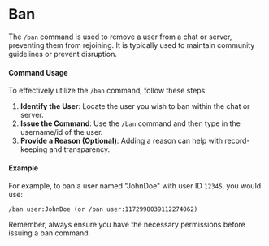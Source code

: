 # Ban

The `/ban` command is used to remove a user from a chat or server, preventing them from rejoining. It is typically used to maintain community guidelines or prevent disruption.&#x20;

#### Command Usage

To effectively utilize the `/ban` command, follow these steps:

1. **Identify the User**: Locate the user you wish to ban within the chat or server.
2. **Issue the Command**: Use the `/ban` command and then type in the username/id of the user.
3. **Provide a Reason (Optional)**: Adding a reason can help with record-keeping and transparency.

#### Example

For example, to ban a user named "JohnDoe" with user ID `12345`, you would use:

```
/ban user:JohnDoe (or /ban user:1172998039112274062)
```

Remember, always ensure you have the necessary permissions before issuing a ban command.
